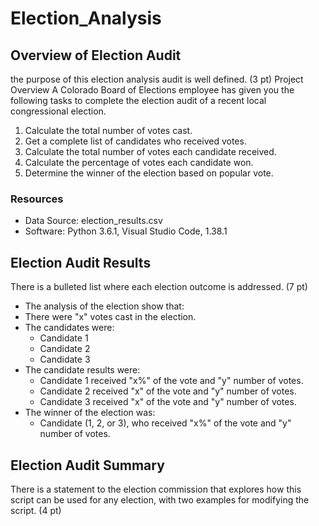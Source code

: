 # Election_Analysis
## Overview of Election Audit
the purpose of this election analysis audit is well defined. (3 pt)
Project Overview A Colorado Board of Elections employee has given you the following tasks to complete the election audit of a recent local congressional election. 
1. Calculate the total number of votes cast. 
2. Get a complete list of candidates who received votes. 
3. Calculate the total number of votes each candidate received. 
4. Calculate the percentage of votes each candidate won. 
5. Determine the winner of the election based on popular vote. 
### Resources
- Data Source: election_results.csv 
- Software: Python 3.6.1, Visual Studio Code, 1.38.1 
## Election Audit Results
There is a bulleted list where each election outcome is addressed. (7 pt)
- The analysis of the election show that: 
- There were "x" votes cast in the election.
- The candidates were: 
    - Candidate 1 
    - Candidate 2 
    - Candidate 3 
- The candidate results were: 
    - Candidate 1 received "x%" of the vote and "y" number of votes.
    - Candidate 2 received "x" of the vote and "y" number of votes.
    - Candidate 3 received "x" of the vote and "y" number of votes. 
- The winner of the election was: 
    - Candidate (1, 2, or 3), who received "x%" of the vote and "y" number of votes. 

## Election Audit Summary
There is a statement to the election commission that explores how this script can be used for any election, with two examples for modifying the script. (4 pt)
